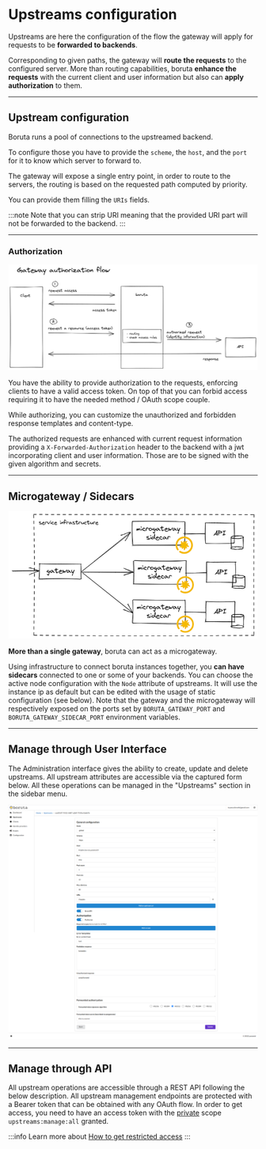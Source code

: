 # Upstreams configuration

Upstreams are here the configuration of the flow the gateway will apply for requests to be __forwarded to backends__. 

Corresponding to given paths, the gateway will __route the requests__ to the configured server. More than routing capabilities, boruta __enhance the requests__ with the current client and user information but also can __apply authorization__ to them.

---

## Upstream configuration

Boruta runs a pool of connections to the upstreamed backend. 

To configure those you have to provide the `scheme`, the `host`, and the `port` for it to know which server to forward to.

The gateway will expose a single entry point, in order to route to the servers, the routing is based on the requested path computed by priority. 

You can provide them filling the `URIs` fields. 

:::note
Note that you can strip URI meaning that the provided URI part will not be forwarded to the backend.
:::

---

### Authorization

![Gateway authorization flow](/assets/images/authorization-gateway-en.png)

You have the ability to provide authorization to the requests, enforcing clients to have a valid access token. On top of that you can forbid access requiring it to have the needed method / OAuth scope couple. 

While authorizing, you can customize the unauthorized and forbidden response templates and content-type.

The authorized requests are enhanced with current request information providing a `X-Forwarded-Authorization` header to the backend with a jwt incorporating client and user information. Those are to be signed with the given algorithm and secrets.

---

## Microgateway / Sidecars

![microgateways](/assets/images/boruta-microgateway.png)

__More than a single gateway__, boruta can act as a microgateway. 

Using infrastructure to connect boruta instances together, you __can have sidecars__ connected to one or some of your backends. You can choose the active node configuration with the `Node` attribute of upstreams. It will use the instance ip as default but can be edited with the usage of static configuration (see below). Note that the gateway and the microgateway will respectively exposed on the ports set by `BORUTA_GATEWAY_PORT` and `BORUTA_GATEWAY_SIDECAR_PORT` environment variables.

---

## Manage through User Interface

The Administration interface gives the ability to create, update and delete upstreams. All upstream attributes are accessible via the captured form below. All these operations can be managed in the "Upstreams" section in the sidebar menu.

![upstream form](/assets/images/upstream-form.png)

---

## Manage through API

All upstream operations are accessible through a REST API following the below description. All upstream management endpoints are protected with a Bearer token that can be obtained with any OAuth flow. In order to get access, you need to have an access token with the [private](provider-configuration/configure-scopes.md#public-vs-private-scopes) scope `upstreams:manage:all` granted.

:::info
Learn more about [How to get restricted access](management-api#get-an-access-token)
:::